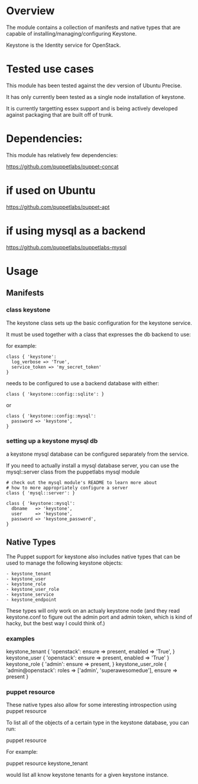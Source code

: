 # Overview #

The module contains a collection of manifests and native types that are capable
of installing/managing/configuring Keystone.

Keystone is the Identity service for OpenStack.

# Tested use cases #

This module has been tested against the dev version of Ubuntu Precise.

It has only currently been tested as a single node installation of keystone.

It is currently targetting essex support and is being actively developed against
packaging that are built off of trunk.

# Dependencies: #

This module has relatively few dependencies:

  https://github.com/puppetlabs/puppet-concat
  # if used on Ubuntu
  https://github.com/puppetlabs/puppet-apt
  # if using mysql as a backend
  https://github.com/puppetlabs/puppetlabs-mysql

# Usage #
## Manifests ##

### class keystone ###

The keystone class sets up the basic configuration for the keystone service.

It must be used together with a class that expresses the db backend to use:

for example:

    class { 'keystone':
      log_verbose => 'True',
      service_token => 'my_secret_token'
    }

  needs to be configured to use a backend database with either:

    class { 'keystone::config::sqlite': }

  or

    class { 'keystone::config::mysql':
      password => 'keystone',
    }


### setting up a keystone mysql db ###

  a keystone mysql database can be configured separately from
  the service.

  If you need to actually install a mysql database server, you can use
  the mysql::server class from the puppetlabs mysql module

    # check out the mysql module's README to learn more about
    # how to more appropriately configure a server
    class { 'mysql::server': }

    class { 'keystone::mysql':
      dbname   => 'keystone',
      user     => 'keystone',
      password => 'keystone_password',
    }

## Native Types ##

  The Puppet support for keystone also includes native types that can be
  used to manage the following keystone objects:

    - keystone_tenant
    - keystone_user
    - keystone_role
    - keystone_user_role
    - keystone_service
    - keystone_endpoint

  These types will only work on an actualy keystone node (and they read keystone.conf
  to figure out the admin port and admin token, which is kind of hacky, but the best
  way I could think of.)

### examples ###

  keystone_tenant { 'openstack':
    ensure  => present,
    enabled => 'True',
  }
  keystone_user { 'openstack':
    ensure  => present,
    enabled => 'True'
  }
  keystone_role { 'admin':
    ensure => present,
  }
  keystone_user_role { 'admin@openstack':
    roles => ['admin', 'superawesomedue'],
    ensure => present
  }

### puppet resource ###

These native types also allow for some interesting introspection using puppet resource

To list all of the objects of a certain type in the keystone database, you can run:

  puppet resource <type>

For example:

  puppet resource keystone_tenant

  would list all know keystone tenants for a given keystone instance.

